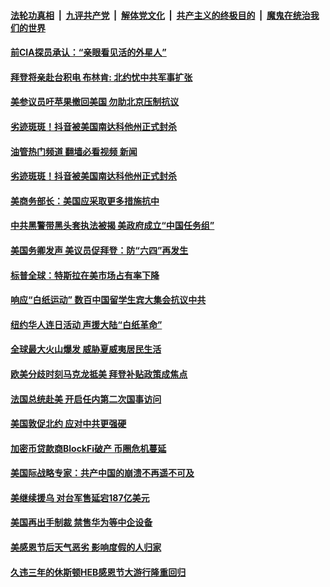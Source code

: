 ####  [法轮功真相](../../../../basic/blob/master/README.md?t=12030331) &nbsp;|&nbsp; [九评共产党](../../../../9ping.md/blob/master/README.md?t=12030331) &nbsp;|&nbsp; [解体党文化](../../../../jtdwh.md/blob/master/README.md?t=12030331)  &nbsp;|&nbsp; [共产主义的终极目的](../../../../gczydzjmd.md/blob/master/README.md?t=12030331) &nbsp;|&nbsp; [魔鬼在统治我们的世界](../../../../mgztzwmdsj.md/blob/master/README.md?t=12030331) 

#### [前CIA探员承认：“亲眼看见活的外星人”](../pages/soh6/676383.md?t=12030331) 
#### [拜登将亲赴台积电 布林肯: 北约忧中共军事扩张](../pages/soh6/676329.md?t=12030331) 
#### [美参议员吁苹果撤回美国 勿助北京压制抗议](../pages/soh6/676323.md?t=12030331) 
#### [劣迹斑斑！抖音被美国南达科他州正式封杀](../pages/soh6/676290.md?t=12030331) 
#### [油管热门频道 翻墙必看视频 新闻](http://129.146.143.75:81/youtube.html?12030331)
#### [劣迹斑斑！抖音被美国南达科他州正式封杀](../pages/soh6/676290.md?t=12030331) 
#### [美商务部长：美国应采取更多措施抗中](../pages/soh6/676116.md?t=12030331) 
#### [中共黑警带黑头套执法被揭 美政府成立“中国任务组”](../pages/soh6/676002.md?t=12030331) 
#### [美国务卿发声 美议员促拜登：防“六四”再发生](../pages/soh6/675999.md?t=12030331) 
#### [标普全球：特斯拉在美市场占有率下降](../pages/soh6/675954.md?t=12030331) 
#### [响应“白纸运动” 数百中国留学生宾大集会抗议中共](../pages/soh6/675921.md?t=12030331) 
#### [纽约华人连日活动 声援大陆“白纸革命” ](../pages/soh6/675918.md?t=12030331) 
#### [全球最大火山爆发 威胁夏威夷居民生活](../pages/soh6/675876.md?t=12030331) 
#### [欧美分歧时刻马克龙抵美 拜登补贴政策成焦点](../pages/soh6/675879.md?t=12030331) 
#### [法国总统赴美 开启任内第二次国事访问](../pages/soh6/675699.md?t=12030331) 
#### [美国敦促北约 应对中共更强硬](../pages/soh6/675558.md?t=12030331) 
#### [加密币贷款商BlockFi破产 币圈危机蔓延 ](../pages/soh6/675582.md?t=12030331) 
#### [美国际战略专家：共产中国的崩溃不再遥不可及](../pages/soh6/675573.md?t=12030331) 
#### [美继续援乌 对台军售延宕187亿美元](../pages/soh6/675207.md?t=12030331) 
#### [美国再出手制裁 禁售华为等中企设备 ](../pages/soh6/674928.md?t=12030331) 
#### [美感恩节后天气恶劣 影响度假的人归家](../pages/soh6/674823.md?t=12030331) 
#### [久违三年的休斯顿HEB感恩节大游行隆重回归](../pages/soh6/674505.md?t=12030331) 
<img src='http://gfw-breaker.win/goodnews/indexes/soh6.md' width='0px' height='0px'/>
